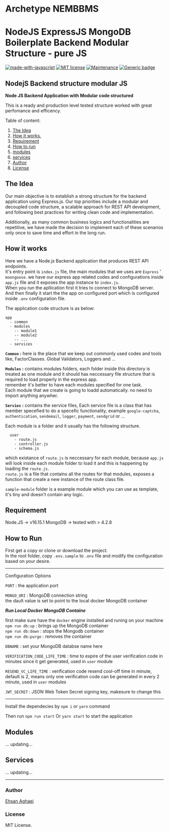 # Archetype NEMBBMS

# NodeJS ExpressJS MongoDB Boilerplate Backend Modular Structure - pure JS

[![made-with-javascript](http://ForTheBadge.com/images/badges/made-with-javascript.svg)](https://www.javascript.com/)
[![MIT license](https://img.shields.io/badge/License-MIT-blue.svg)](https://lbesson.mit-license.org/)
[![Maintenance](https://img.shields.io/badge/Maintained%3F-yes-green.svg)](https://github.com/ehsanagh/nodejs-backend-structure-modular-JS/graphs/commit-activity)
[![Generic badge](https://img.shields.io/badge/Author-Ethan-<COLOR>.svg)](https://www.linkedin.com/in/ehsanaghaei/)

## NodejS Backend structure modular JS

**Node JS Backend Application with Modular code structured**

This is a ready and production level tested structure worked with great perfomance and efficency.

Table of content:

1. [The Idea](#the-idea)
2. [How it works.](#how-it-works)
3. [Requirement](#requirement)
4. [How to run](#how-to-use)
5. [modules](#modules)
6. [services](#services)
7. [Author](#Author)
8. [License](#License)

## <a name="the-idea">The Idea</a>

Our main objective is to establish a strong structure for the backend application using Express.js. Our top priorities include a modular and decoupled code structure, a scalable approach for REST API development, and following best practices for writing clean code and implementation.

Additionally, as many common business logics and functionalities are repetitive, we have made the decision to implement each of these scenarios only once to save time and effort in the long run.

## <a name="how-it-works">How it works</a>

Here we have a Node.js Backend application that produces REST API endpoints.  
 It's entry point is `index.js` file, the main modules that we uses are `Express` ' `moongoose`.
we have our express app related codes and configurations inside `app.js` file and it exposes the app instance to `index.js`.  
 When you run the apllication first it tries to connect to MongoDB server.  
 And then finally it start the the app on configured port which is configured inside `.env` configuration file.

The application code structure is as below:

```
app
  - common
  - modules
    -- module1
    -- module2
    -- ...
  - services
```

**`Common` :** here is the place that we keep out commonly used codes and tools like, FactorClasses. Global Validators, Loggers and ...

**`Modules` :** contains modules folders, each folder inside this directory is treated as one module and it should has neccessary file structure that is required to load properly in the express app.  
 remember it's better to have each modules specified for one task.  
 Each module that we create is going to loadd automatically. no need to import anything anywher.

**`Servies` :** contains the service files, Each service file is a class that has member specefied to do a specefic functionality, example `google-captcha`, `authentication`, `sendemail`, `logger`, `payment`, `sendgrid` or ...

Each module is a folder and it usually has the following structure.

```
  user
    - route.js
    - controller.js
    - schema.js
```

which existance of `route.js` is neccessary for each module, because `app.js` will look inside each module folder to load it and this is happening by loading the `route.js`.  
 `route.js` is a file that contains all the routes for that modules, exposes a function that create a new instance of the route class file.

`sample-module` folder is a example module which you can use as template, it's tiny and doesn't contain any logic.

## <a name="requirement">Requirement</a>

Node.JS -> v16.15.1
MongoDB -> tested with > 4.2.8

## <a name="how-to-use">How to Run</a>

First get a copy or clone or download the project.  
In the root folder, copy `.env.sample` to `.env` file and modify the configuration based on your desire.

---

Configuration Options

`PORT` : the application port

`MONGO_URI` : MongoDB connection string <br />
the dault value is set to point to the local docker MongoDB container <br />

**_Run Local Docker MongoDB Containe_** <br/>

first make sure have the `docker` engine installed and runing on your machine <br />
`npm run db:up` : brings up the MongoDB container <br />
`npm run db:down` : stops the Mongodb container <br />
`npm run db:purge` : removes the container <br />

`DBNAME` : set your MongoDB databse name here

`VERIFICATION_CODE_LIFE_TIME` : time to expire of the user verification code in minutes since it get generated, used in `user` module

`RESEND_VC_LIFE_TIME` : verification code resend cool-off time in minute, default is 2, means only one verification code can be generated in every 2 minute, used in `user` modules

`JWT_SECRET` : JSON Web Token Secret signing key, makesure to change this

---

Install the dependecies by `npm i` or `yarn` command

Then run `npm run start` Or `yarn start` to start the application

## <a name="modules">Modules</a>

... updating...

## <a name="services">Services</a>

... updating...

---

### <a name="author">Author</a>

[Ehsan Aghaei](https://github.com/ethyaan)

### <a name="license">License</a>

MIT License.
